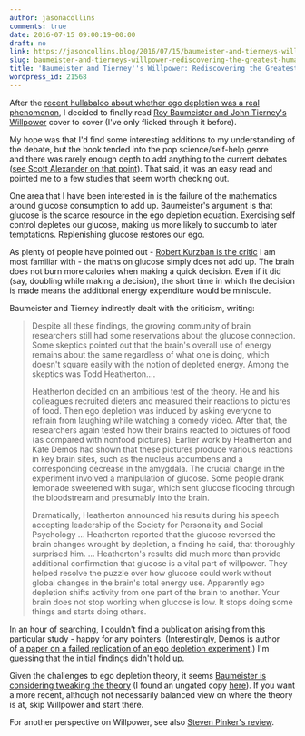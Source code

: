 ```yaml
---
author: jasonacollins
comments: true
date: 2016-07-15 09:00:19+00:00
draft: no
link: https://jasoncollins.blog/2016/07/15/baumeister-and-tierneys-willpower-rediscovering-the-greatest-human-strength/
slug: baumeister-and-tierneys-willpower-rediscovering-the-greatest-human-strength
title: 'Baumeister and Tierney''s Willpower: Rediscovering the Greatest Human Strength'
wordpress_id: 21568
---
```


After the [recent hullabaloo about whether ego depletion was a real phenomenon](https://jasoncollins.blog/2016/04/15/failure-to-replicate-ego-depletion-edition/), I decided to finally read [Roy Baumeister and John Tierney's Willpower](http://amzn.to/29tyNP4) cover to cover (I've only flicked through it before).

My hope was that I'd find some interesting additions to my understanding of the debate, but the book tended into the pop science/self-help genre and there was rarely enough depth to add anything to the current debates ([see Scott Alexander on that point](http://slatestarcodex.com/2015/03/12/book-review-willpower/)). That said, it was an easy read and pointed me to a few studies that seem worth checking out.

One area that I have been interested in is the failure of the mathematics around glucose consumption to add up. Baumeister's argument is that glucose is the scarce resource in the ego depletion equation. Exercising self control depletes our glucose, making us more likely to succumb to later temptations. Replenishing glucose restores our ego.

As plenty of people have pointed out - [Robert Kurzban is the critic](http://epjournal.net/blog/2011/08/glucose-is-not-willpower-fuel/) I am most familiar with - the maths on glucose simply does not add up. The brain does not burn more calories when making a quick decision. Even if it did (say, doubling while making a decision), the short time in which the decision is made means the additional energy expenditure would be miniscule.

Baumeister and Tierney indirectly dealt with the criticism, writing:



<blockquote>Despite all these findings, the growing community of brain researchers still had some reservations about the glucose connection. Some skeptics pointed out that the brain's overall use of energy remains about the same regardless of what one is doing, which doesn't square easily with the notion of depleted energy. Among the skeptics was Todd Heatherton....

Heatherton decided on an ambitious test of the theory. He and his colleagues recruited dieters and measured their reactions to pictures of food. Then ego depletion was induced by asking everyone to refrain from laughing while watching a comedy video. After that, the researchers again tested how their brains reacted to pictures of food (as compared with nonfood pictures). Earlier work by Heatherton and Kate Demos had shown that these pictures produce various reactions in key brain sites, such as the nucleus accumbens and a corresponding decrease in the amygdala. The crucial change in the experiment involved a manipulation of glucose. Some people drank lemonade sweetened with sugar, which sent glucose flooding through the bloodstream and presumably into the brain.

Dramatically, Heatherton announced his results during his speech accepting leadership of the Society for Personality and Social Psychology ... Heatherton reported that the glucose reversed the brain changes wrought by depletion, a finding he said, that thoroughly surprised him. ... Heatherton's results did much more than provide additional confirmation that glucose is a vital part of willpower. They helped resolve the puzzle over how glucose could work without global changes in the brain's total energy use. Apparently ego depletion shifts activity from one part of the brain to another. Your brain does not stop working when glucose is low. It stops doing some things and starts doing others.</blockquote>



In an hour of searching, I couldn't find a publication arising from this particular study - happy for any pointers. (Interestingly, Demos is author of [a paper on a failed replication of an ego depletion experiment](http://journals.plos.org/plosone/article?id=10.1371/journal.pone.0109950).) I'm guessing that the initial findings didn't hold up.

Given the challenges to ego depletion theory, it seems [Baumeister is considering tweaking the theory](http://www.sciencedirect.com/science/article/pii/S0065260116300181) (I found an ungated copy [here](https://carlsonschool.umn.edu/faculty/kathleen-vohs)). If you want a more recent, although not necessarily balanced view on where the theory is at, skip Willpower and start there.

For another perspective on Willpower, see also [Steven Pinker's review](http://www.nytimes.com/2011/09/04/books/review/willpower-by-roy-f-baumeister-and-john-tierney-book-review.html).
